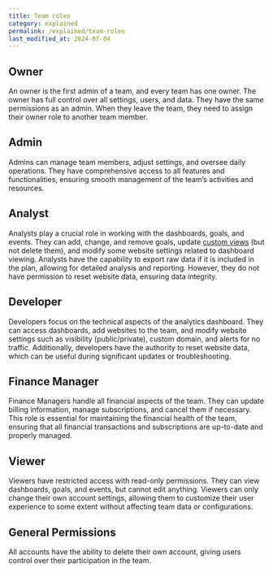 ```yaml
---
title: Team roles
category: explained
permalink: /explained/team-roles
last_modified_at: 2024-07-04
---
```


## Owner

An owner is the first admin of a team, and every team has one owner. The owner has full control over all settings, users, and data. They have the same permissions as an admin. When they leave the team, they need to assign their owner role to another team member.

## Admin

Admins can manage team members, adjust settings, and oversee daily operations. They have comprehensive access to all features and functionalities, ensuring smooth management of the team’s activities and resources.

## Analyst

Analysts play a crucial role in working with the dashboards, goals, and events. They can add, change, and remove goals, update [custom views](/custom-views) (but not delete them), and modify some website settings related to dashboard viewing. Analysts have the capability to export raw data if it is included in the plan, allowing for detailed analysis and reporting. However, they do not have permission to reset website data, ensuring data integrity.

## Developer

Developers focus on the technical aspects of the analytics dashboard. They can access dashboards, add websites to the team, and modify website settings such as visibility (public/private), custom domain, and alerts for no traffic. Additionally, developers have the authority to reset website data, which can be useful during significant updates or troubleshooting.

## Finance Manager

Finance Managers handle all financial aspects of the team. They can update billing information, manage subscriptions, and cancel them if necessary. This role is essential for maintaining the financial health of the team, ensuring that all financial transactions and subscriptions are up-to-date and properly managed.

## Viewer

Viewers have restricted access with read-only permissions. They can view dashboards, goals, and events, but cannot edit anything. Viewers can only change their own account settings, allowing them to customize their user experience to some extent without affecting team data or configurations.

## General Permissions

All accounts have the ability to delete their own account, giving users control over their participation in the team.
